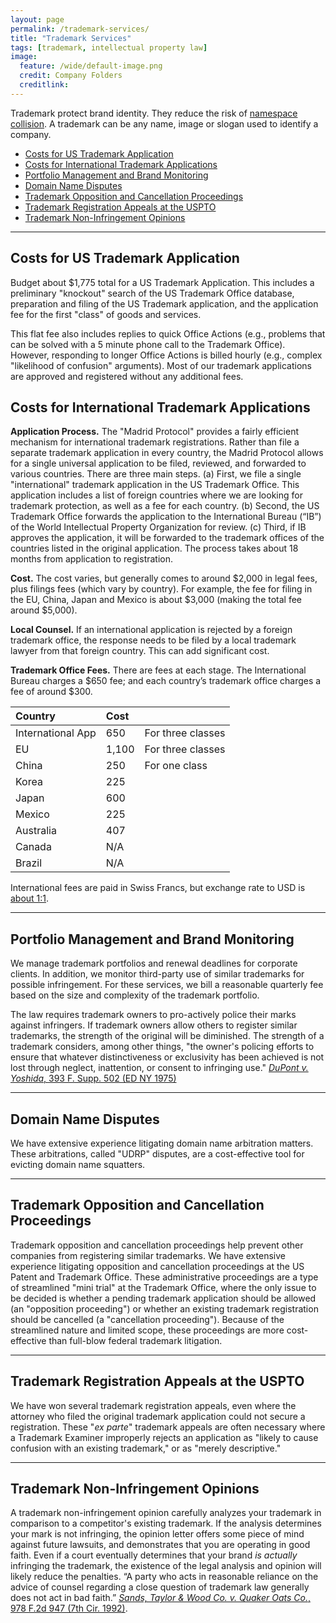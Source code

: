 ```yaml
---
layout: page
permalink: /trademark-services/
title: "Trademark Services"
tags: [trademark, intellectual property law]
image:
  feature: /wide/default-image.png
  credit: Company Folders
  creditlink:  
---
```




Trademark protect brand identity. They reduce the risk of [namespace collision](http://en.wikipedia.org/wiki/Naming_collision). A trademark can be any name, image or slogan used to identify a company. 

<div class="toc">
<ul>
<li><a href="#costs-for-us-trademark-application">Costs for US Trademark Application</a></li>
<li><a href="#costs-for-international-trademark-applications">Costs for International Trademark Applications</a></li>
<li><a href="#portfolio-management-and-brand-monitoring">Portfolio Management and Brand Monitoring</a></li>
<li><a href="#domain-name-disputes">Domain Name Disputes</a></li>
<li><a href="#trademark-opposition-and-cancellation-proceedings">Trademark Opposition and Cancellation Proceedings</a></li>
<li><a href="#trademark-registration-appeals-at-the-uspto">Trademark Registration Appeals at the USPTO</a></li>
<li><a href="#trademark-non-infringement-opinions">Trademark Non-Infringement Opinions</a></li>
</ul>
</div>

- - - 


## Costs for US Trademark Application

Budget about $1,775 total for a US Trademark Application. This includes a preliminary "knockout" search of the US Trademark Office database, preparation and filing of the US Trademark application, and the application fee for the first "class" of goods and services. 

This flat fee also includes replies to quick Office Actions (e.g., problems that can be solved with a 5 minute phone call to the Trademark Office). However, responding to longer Office Actions is billed hourly (e.g., complex "likelihood of confusion" arguments). Most of our trademark applications are approved and registered without any additional fees. 

## Costs for International Trademark Applications

**Application Process.** The "Madrid Protocol" provides a fairly efficient mechanism for international trademark registrations. Rather than file a separate trademark application in every country, the Madrid Protocol allows for a single universal application to be filed, reviewed, and forwarded to various countries.  There are three main steps. (a) First, we file a single "international" trademark application in the US Trademark Office. This application includes a list of foreign countries where we are looking for trademark protection, as well as a fee for each country. (b) Second, the US Trademark Office forwards the application to the International Bureau (“IB”) of the World Intellectual Property Organization for review. (c)   Third, if IB approves the application, it will be forwarded to the trademark offices of the countries listed in the original application. The process takes about 18 months from application to registration. 

**Cost.** The cost varies, but generally comes to around $2,000 in legal fees, plus filings fees (which vary by country). For example, the fee for filing in the EU, China, Japan and Mexico is about $3,000 (making the total fee around $5,000). 

**Local Counsel.** If an international application is rejected by a foreign trademark office, the response needs to be filed by a local trademark lawyer from that foreign country. This can add significant cost. 

**Trademark Office Fees.** There are fees at each stage. The International Bureau charges a $650 fee; and each country’s trademark office charges a fee of around $300. 


| Country | Cost |  |
|:--------|:-------|:--------|
| International App   | 650   | For three classes |
| EU   | 1,100   | For three classes |
| China | 250   | For one class|
| Korea | 225   |    |
| Japan | 600   |    |
| Mexico | 225   |    |
| Australia |  407  |    |
| Canada |  N/A  |    |
| Brazil |  N/A  |    |

International fees are paid in Swiss Francs, but exchange rate to USD is [about 1:1](https://www.google.com/search?q=usd+to+swiss+franc). 


- - - 

## Portfolio Management and Brand Monitoring

We manage trademark portfolios and renewal deadlines for corporate clients. In addition, we monitor third-party use of similar trademarks for possible infringement. For these services, we bill a reasonable quarterly fee based on the size and complexity of the trademark portfolio. 

The law requires trademark owners to pro-actively police their marks against infringers. If trademark owners allow others to register similar trademarks, the strength of the original will be diminished. The strength of a trademark considers, among other things, "the owner's policing efforts to ensure that whatever distinctiveness or exclusivity has been achieved is not lost through neglect, inattention, or consent to infringing use." [*DuPont v. Yoshida*, 393 F. Supp. 502 (ED NY 1975)](http://scholar.google.com/scholar_case?case=4138527615016776734)


- - - 

## Domain Name Disputes

We have extensive experience litigating domain name arbitration matters. These arbitrations, called "UDRP" disputes, are a cost-effective tool for evicting domain name squatters. 

- - - 


## Trademark Opposition and Cancellation Proceedings


Trademark opposition and cancellation proceedings help prevent other companies from registering similar trademarks. We have extensive experience litigating opposition and cancellation proceedings at the US Patent and Trademark Office. These administrative proceedings are a type of streamlined "mini trial" at the Trademark Office, where the only issue to be decided is whether a pending trademark application should be allowed (an "opposition proceeding") or whether an existing trademark registration should be cancelled (a "cancellation proceeding"). Because of the streamlined nature and limited scope, these proceedings are more cost-effective than full-blow federal trademark litigation. 

- - - 


## Trademark Registration Appeals at the USPTO

We have won several trademark registration appeals, even where the attorney who filed the original trademark application could not secure a registration. These "*ex parte*" trademark appeals are often necessary where a Trademark Examiner improperly rejects an application as "likely to cause confusion with an existing trademark," or as "merely descriptive."  

- - - 


## Trademark Non-Infringement Opinions

A trademark non-infringement opinion carefully analyzes your trademark in comparison to a competitor's existing trademark. If the analysis determines your mark is not infringing, the opinion letter offers some piece of mind against future lawsuits, and demonstrates that you are operating in good faith. Even if a court eventually determines that your brand *is actually* infringing the trademark, the existence of the legal analysis and opinion will likely reduce the penalties. “A party who acts in reasonable reliance on the advice of counsel regarding a close question of trademark law generally does not act in bad faith.” [*Sands, Taylor & Wood Co. v. Quaker Oats Co.*, 978 F.2d 947 (7th Cir. 1992)](http://scholar.google.com/scholar_case?case=15288369877381273970).

